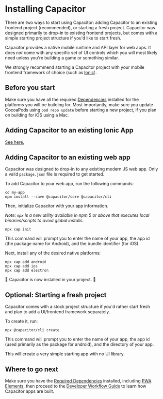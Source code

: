 # Installing Capacitor

There are two ways to start using Capacitor: adding Capacitor to an existing frontend project (recommended), or starting a fresh project. Capacitor was designed primarily to drop-in to existing frontend projects, but comes with a simple starting project structure if you'd like to start fresh.

Capacitor provides a native mobile runtime and API layer for web apps. It does _not_ come with any specific
set of UI controls which you will most likely need unless you're building a game or something similar.

We strongly recommend starting a Capacitor project with your mobile frontend framework of choice (such as [Ionic](https://ionicframework.com)).

## Before you start

Make sure you have all the required [Dependencies](./dependencies) installed for the platforms you will be building for. Most importantly,
make sure you update CocoaPods using `pod repo update` before starting a new project, if you plan on building for iOS using a Mac.

## Adding Capacitor to an existing Ionic App

[See here.](/docs/getting-started/with-ionic)

## Adding Capacitor to an existing web app

Capacitor was designed to drop-in to any existing modern JS web app. Only a valid `package.json` file is required to get started.

To add Capacitor to your web app, run the following commands:

```
cd my-app
npm install --save @capacitor/core @capacitor/cli
```

Then, initialize Capacitor with your app information.

*Note: `npx` is a new utility available in npm 5 or above that executes local binaries/scripts to avoid global installs.*

```
npx cap init
```

This command will prompt you to enter the name of your app, the app id (the package name for Android), and the bundle identifier (for iOS).

Next, install any of the desired native platforms:

```
npx cap add android
npx cap add ios
npx cap add electron
```

🎉 Capacitor is now installed in your project. 🎉

## Optional: Starting a fresh project

Capacitor comes with a stock project structure if you'd rather start fresh and plan to add a UI/frontend framework separately.

To create it, run:

```
npx @capacitor/cli create
```

This command will prompt you to enter the name of your app, the app id (used primarily as the package for android), and the directory of your app.

This will create a very simple starting app with no UI library.

## Where to go next

Make sure you have the [Required Dependencies](/docs/getting-started/dependencies) installed, including [PWA Elements](/docs/getting-started/pwa-elements), then proceed to the
[Developer Workflow Guide](/docs/basics/workflow) to learn how Capacitor apps are built.
